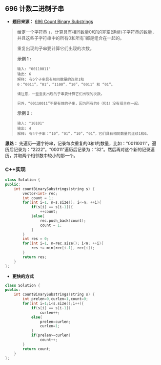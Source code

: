 ## 696 计数二进制子串

* **题目来源：** [696 Count Binary Substrings](https://leetcode-cn.com/problems/count-binary-substrings/submissions/)

> 给定一个字符串 `s`，计算具有相同数量0和1的非空(连续)子字符串的数量，并且这些子字符串中的所有0和所有1都是组合在一起的。
>
> 重复出现的子串要计算它们出现的次数。
>
> **示例 1 :**
>
> ```
> 输入: "00110011"
> 输出: 6
> 解释: 有6个子串具有相同数量的连续1和0：“0011”，“01”，“1100”，“10”，“0011” 和 “01”。
> 
> 请注意，一些重复出现的子串要计算它们出现的次数。
> 
> 另外，“00110011”不是有效的子串，因为所有的0（和1）没有组合在一起。
> ```
>
> **示例 2 :**
>
> ```
> 输入: "10101"
> 输出: 4
> 解释: 有4个子串：“10”，“01”，“10”，“01”，它们具有相同数量的连续1和0。
> ```

**思路：** 先遍历一遍字符串，记录每次重复的0和1的数量，比如："00110011"，遍历后记录为：“2222”。“00011”遍历后记录为：“32”。然后再对这个新的记录遍历，并取两个相邻数中较小的那一个。

### C++实现

```C++
class Solution {
public:
    int countBinarySubstrings(string s) {
        vector<int> rec;
        int count = 1;
        for(int i=1, n=s.size(); i<=n; ++i){
            if(s[i] == s[i-1]){
                ++count;
            }else{
                rec.push_back(count);
                count = 1;
            }
        }
        int res = 0;
        for(int i=1, n=rec.size(); i<n; ++i){
            res += min(rec[i-1], rec[i]);
        }
        return res;
    }
};
```

* **更快的方式**

```C++
class Solution {
public:
    int countBinarySubstrings(string s) {
        int prelen=0,curlen=1,count=0;
        for(int i=1;i<s.size();i++){
            if(s[i] == s[i-1])
                curlen++;
            else{
                prelen=curlen;
                curlen=1;
            }
            if(prelen>=curlen)
                count++;
        }
        return count;
    }
};
```

